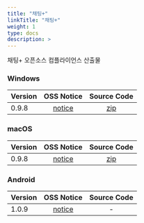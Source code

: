 ```yaml
---
title: "채팅+"
linkTitle: "채팅+"
weight: 1
type: docs
description: >
---
```


채팅+ 오픈소스 컴플라이언스 산출물

### Windows

| Version | OSS Notice | Source Code |
|---|:---:|:---:|
| 0.9.8 | [notice](https://opensource.sktelecom.com/compliance_artifacts/chattingplus/windows/0.9.8/Chattingplus_windows_0.9.8_OSS_Notice.html)  | [zip](https://opensource.sktelecom.com/compliance_artifacts/chattingplus/windows/0.9.8/chattingplus_opensouurce.zip) |

### macOS

| Version | OSS Notice | Source Code |
|---|:---:|:---:|
| 0.9.8 | [notice](https://opensource.sktelecom.com/compliance_artifacts/chattingplus/macos/0.9.8/Chattingplus_MAC_0.9.8_OSS_Notice.html)  | [zip](https://opensource.sktelecom.com/compliance_artifacts/chattingplus/macos/0.9.8/chattingplus_opensouurce.zip) |

### Android

| Version | OSS Notice | Source Code |
|---|:---:|:---:|
| 1.0.9 | [notice](https://opensource.sktelecom.com/compliance_artifacts/chattingplus/android/1.0.9/ChattingPlus_PC_Plugin_1.0.9_OSS_Notice.html)  | - |